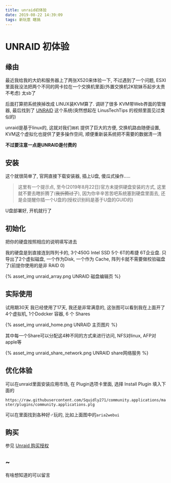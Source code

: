 ```yaml
---
title: unraid初体验
date: 2019-08-22 14:39:09
tags: 新玩意 瞎搞
---
```




# UNRAID 初体验

## 缘由

最近我给我的大奶和服务器上了两张X520来体验一下, 不过遇到了一个问题, ESXI里面我没法把两个不同的网卡拉在一个交换机里面(外置交换机2K软妹币起步太贵不考虑) 太sb了  

后面打算把系统换掉改成 LINUX装KVM算了.  调研了很多 KVM带Web界面的管理器, 最后找到了 [UNRAID]([https://unraid.net](https://unraid.net/)) 这个系统(突然想起在 LinusTechTips 的视频里面见过类似的)

unraid是基于linux的, 这就对我们`搞机` 提供了巨大的方便, 交换机路由随便设置, KVM这个虚拟化也提供了更多操作空间, 顺便重新装系统把不需要的数据清一清  

**不过要注意一点是UNRAID是付费的**



## 安装

这个就很简单了, 官网直接下载安装器, 插上U盘, 傻瓜式操作.....

> 这里有一个提示点, 至今(2019年8月22日)官方未提供硬盘安装的方式, 这里就不要去瞎折腾了(~~我折腾过了~~), 因为你辛辛苦苦吧系统塞到硬盘里面去, 还是会提醒你插一个U盘的(授权识别码是基于U盘的GUID的)

U盘部署好, 开机就行了



## 初始化

把你的硬盘按照相应的说明填写进去  

我的硬盘是到直接连到阵列卡的, 3个450G Intel SSD 5个 6T的希捷 6T企业盘. 只导出了2个虚拟磁盘, 一个作为Disk,  一个作为 Cache,  阵列卡就不需要做校验磁盘了(前提你使用的是非 RAID 0)

{% asset_img unraid_array.png UNRAID 磁盘编辑页 %}



## 实际使用

试用期30天 我已经使用了17天,  我还是非常满意的, 这张图可以看到我在上面开了4个虚拟机, 1个Dodcker 容器, 6 个 Shares

{% asset_img unraid_home.png UNRAID 主页图片 %}

其中每一个Share可以分配这4种不同的方式来进行访问, NFS对linux, AFP对 apple等

{% asset_img unraid_share_network.png UNRAID share网络服务 %}



## 优化体验

可以在unraid里面安装应用市场, 在 Plugin选项卡里面, 选择 Install Plugin 填入下面的

`https://raw.githubusercontent.com/Squidly271/community.applications/master/plugins/community.applications.plg`

可以在里面找到各种好♂玩的, 比如上面图中的`aria2webui`



## 购买

参见 [Unraid 购买授权](/2019/08/24/unraid购买授权/)

## ~

有啥想知道的可以留言

